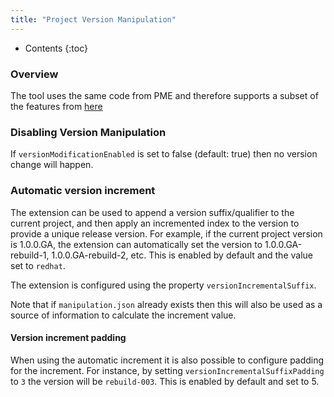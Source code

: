 ```yaml
---
title: "Project Version Manipulation"
---
```


* Contents
{:toc}

### Overview

The tool uses the same code from PME and therefore supports a subset of the features from [here](https://release-engineering.github.io/pom-manipulation-ext/guide/project-version-manip.html)

### Disabling Version Manipulation

If `versionModificationEnabled` is set to false (default: true) then no version change will happen.

### Automatic version increment

The extension can be used to append a version suffix/qualifier to the current project, and then apply an incremented index to the version to provide a unique release version.  For example, if the current project version is 1.0.0.GA, the extension can automatically set the version to 1.0.0.GA-rebuild-1, 1.0.0.GA-rebuild-2, etc. This is enabled by default and the value set to `redhat`.

The extension is configured using the property `versionIncrementalSuffix`.

Note that if `manipulation.json` already exists then this will also be used as a source of information to calculate the increment value.

#### Version increment padding

When using the automatic increment it is also possible to configure padding for the increment. For instance, by setting `versionIncrementalSuffixPadding` to `3` the version will be `rebuild-003`. This is enabled by default and set to 5.
